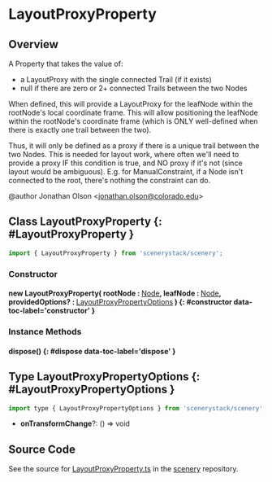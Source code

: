 # LayoutProxyProperty

## Overview

A Property that takes the value of:
- a LayoutProxy with the single connected Trail (if it exists)
- null if there are zero or 2+ connected Trails between the two Nodes

When defined, this will provide a LayoutProxy for the leafNode within the rootNode's local coordinate frame. This
will allow positioning the leafNode within the rootNode's coordinate frame (which is ONLY well-defined when there
is exactly one trail between the two).

Thus, it will only be defined as a proxy if there is a unique trail between the two Nodes. This is needed for layout
work, where often we'll need to provide a proxy IF this condition is true, and NO proxy if it's not (since layout
would be ambiguous). E.g. for ManualConstraint, if a Node isn't connected to the root, there's nothing the constraint
can do.

@author Jonathan Olson &lt;jonathan.olson@colorado.edu&gt;

## Class LayoutProxyProperty {: #LayoutProxyProperty }


```js
import { LayoutProxyProperty } from 'scenerystack/scenery';
```
### Constructor

#### new LayoutProxyProperty( rootNode : <span style="font-weight: 400;">[Node](../scenery/Node.md)</span>, leafNode : <span style="font-weight: 400;">[Node](../scenery/Node.md)</span>, providedOptions? : <span style="font-weight: 400;">[LayoutProxyPropertyOptions](../scenery/LayoutProxyProperty.md#LayoutProxyPropertyOptions)</span> ) {: #constructor data-toc-label='constructor' }

### Instance Methods

#### dispose() {: #dispose data-toc-label='dispose' }



## Type LayoutProxyPropertyOptions {: #LayoutProxyPropertyOptions }


```js
import type { LayoutProxyPropertyOptions } from 'scenerystack/scenery';
```
- **onTransformChange**?: () =&gt; <span style="color: hsla(calc(var(--md-hue) + 180deg),80%,40%,1);">void</span>




## Source Code

See the source for [LayoutProxyProperty.ts](https://github.com/phetsims/scenery/blob/main/js/layout/LayoutProxyProperty.ts) in the [scenery](https://github.com/phetsims/scenery) repository.

